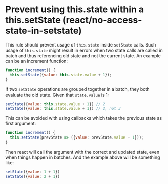 # Prevent using this.state within a this.setState (react/no-access-state-in-setstate)

This rule should prevent usage of `this.state` inside `setState` calls.
Such usage of `this.state` might result in errors when two state calls are
called in batch and thus referencing old state and not the current
state. An example can be an increment function:

```javascript
function increment() {
  this.setState({value: this.state.value + 1});
}
```

If two `setState` operations are grouped together in a batch, they
both evaluate the old state. Given that `state.value` is 1:

```javascript
setState({value: this.state.value + 1}) // 2
setState({value: this.state.value + 1}) // 2, not 3
```

This can be avoided with using callbacks which takes the previous state
as first argument:

```javascript
function increment() {
  this.setState(prevState => ({value: prevState.value + 1}));
}
```

Then react will call the argument with the correct and updated  state,
even when things happen in batches. And the example above will be
something like:


```javascript
setState({value: 1 + 1})
setState({value: 2 + 1})
```
